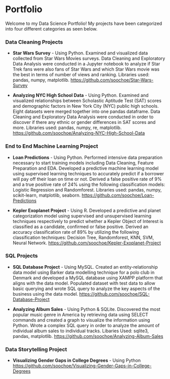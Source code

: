 # Portfolio
Welcome to my Data Science Portfolio! My projects have been categorized into four different categories as seen below.

### __Data Cleaning Projects__
- **Star Wars Survey** - Using Python. Examined and visualized data collected from Star Wars Movies surveys. Data Cleaning and Exploratory Data Analysis were conducted in a Jupyter notebook to analyze if Star Trek fans were also fans of Star Wars and which Star Wars movie was the best in terms of number of views and ranking. Libraries used: pandas, numpy, matplotlib. https://github.com/soochoe/Star-Wars-Survey

- **Analyzing NYC High School Data** - Using Python. Examined and visualized relationships between Scholastic Aptitude Test (SAT) scores and demographic factors in New York City (NYC) public high schools. Eight datasets were merged together into one pandas dataframe. Data Cleaning and Exploratory Data Analysis were conducted in order to discover if there any ethnic or gender differences in SAT scores and more. Libraries used: pandas, numpy, re, matplotlib. https://github.com/soochoe/Analyzing-NYC-High-School-Data

### __End to End Machine Learning Project__
- **Loan Predictions** - Using Python. Performed intensive data preparation necessary to start training models including Data Cleaning, Feature Preparation and EDA. Developed a predictive machine learning model using supervised learning techniques to accurately predict if a borrower will pay off their loan on time or not. Derived a false positive rate of 9% and a true positive rate of 24% using the following classification models: Logistic Regression and Randomforest. Libraries used: pandas, numpy, scikit-learn, matplotlib, seaborn. https://github.com/soochoe/Loan-Predictions

- **Kepler Exoplanet Project** - Using R. Developed a predictive and planet categorization model using supervised and
unsupervised learning techniques respectively to predict whether a Kepler Object of Interest is classified as a candidate, confirmed or false positive. Derived an accuracy classification rate of 89% by utilizing the following classification techniques: Decision Tree, Randomforest, KNN, SVM, Neural Network. https://github.com/soochoe/Kepler-Exoplanet-Project

### __SQL Projects__
- **SQL Database Project** - Using MySQL. Created an entity-relationship data model using Barker data modelling technique for
a polo club in Denmark and developed a MySQL database using XAMPP platform that aligns with the data model. Populated dataset with test data to allow basic querying and wrote SQL query to analyze the key aspects of the business using the data model.
 https://github.com/soochoe/SQL-Database-Project

- **Analyzing Album Sales** - Using Python & SQLite. Discovered the most popular music genre in America by retrieving data using SELECT commands and created a graph to visualize the information using Python. Wrote a complex SQL query in order to analyze the amount of individual album sales to individual tracks. Libaries Used: sqlite3, pandas, matplotlib. https://github.com/soochoe/Analyzing-Album-Sales

### __Data Storytelling Project__
- **Visualizing Gender Gaps in College Degrees** - Using Python https://github.com/soochoe/Visualizing-Gender-Gaps-in-College-Degrees
